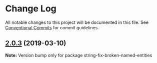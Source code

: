 # Change Log

All notable changes to this project will be documented in this file.
See [Conventional Commits](https://conventionalcommits.org) for commit guidelines.

## [2.0.3](https://gitlab.com/codsen/codsen/compare/string-fix-broken-named-entities@2.0.1...string-fix-broken-named-entities@2.0.3) (2019-03-10)

**Note:** Version bump only for package string-fix-broken-named-entities
